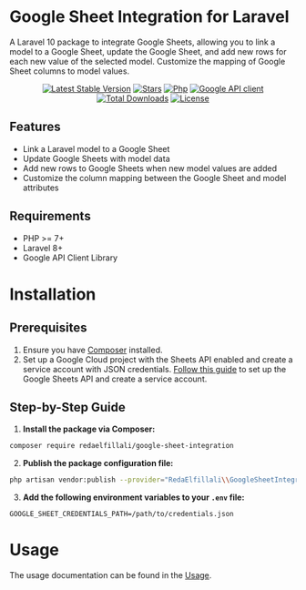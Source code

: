 # Google Sheet Integration for Laravel

A Laravel 10 package to integrate Google Sheets, allowing you to link a model to a Google Sheet, update the Google Sheet, and add new rows for each new value of the selected model. Customize the mapping of Google Sheet columns to model values.

<p align="center">
<a href="https://packagist.org/packages/redaelfillali/google-sheet-integration"><img src="https://img.shields.io/packagist/v/redaelfillali/google-sheet-integration.svg?style=flat" alt="Latest Stable Version"></a>
<a href="https://packagist.org/packages/redaelfillali/google-sheet-integration"><img src="https://img.shields.io/packagist/stars/redaelfillali/google-sheet-integration.svg?style=flat" alt="Stars"></a>
<a href="https://packagist.org/packages/redaelfillali/google-sheet-integration"><img src="https://img.shields.io/packagist/dependency-v/redaelfillali/google-sheet-integration/php.svg?style=flat" alt="Php"></a>
<a href="https://packagist.org/packages/redaelfillali/google-sheet-integration"><img src="https://img.shields.io/packagist/dependency-v/redaelfillali/google-sheet-integration/google%2Fapiclient.svg?style=flat" alt="Google API client"></a>
<a href="https://packagist.org/packages/redaelfillali/google-sheet-integration"><img src="https://img.shields.io/packagist/dt/redaelfillali/google-sheet-integration.svg?style=flat" alt="Total Downloads"></a>
<a href="https://packagist.org/packages/redaelfillali/google-sheet-integration"><img src="https://img.shields.io/badge/License-MIT-brightgreen.svg" alt="License"></a>
</p>


## Features

- Link a Laravel model to a Google Sheet
- Update Google Sheets with model data
- Add new rows to Google Sheets when new model values are added
- Customize the column mapping between the Google Sheet and model attributes

## Requirements

- PHP >= 7+
- Laravel 8+
- Google API Client Library

# Installation

## Prerequisites

1. Ensure you have [Composer](https://getcomposer.org/) installed.
2. Set up a Google Cloud project with the Sheets API enabled and create a service account with JSON credentials. [Follow this guide](docs/google-cloud-service.md) to set up the Google Sheets API and create a service account.

## Step-by-Step Guide

1. **Install the package via Composer:**

```bash
composer require redaelfillali/google-sheet-integration
```

2. **Publish the package configuration file:**

```bash
php artisan vendor:publish --provider="RedaElfillali\\GoogleSheetIntegration\\GoogleSheetServiceProvider" --tag=config
```
3. **Add the following environment variables to your `.env` file:**

```env
GOOGLE_SHEET_CREDENTIALS_PATH=/path/to/credentials.json
```

# Usage

The usage documentation can be found in the [Usage](docs/usage.md).

